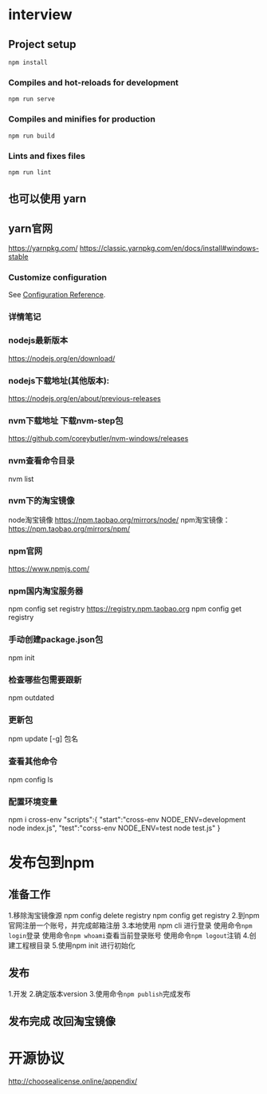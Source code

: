 # interview

## Project setup
```
npm install
```

### Compiles and hot-reloads for development
```
npm run serve
```

### Compiles and minifies for production
```
npm run build
```

### Lints and fixes files
```
npm run lint
```

## 也可以使用 yarn
## yarn官网
https://yarnpkg.com/
https://classic.yarnpkg.com/en/docs/install#windows-stable

### Customize configuration
See [Configuration Reference](https://cli.vuejs.org/config/).


### 详情笔记
### nodejs最新版本
https://nodejs.org/en/download/

### nodejs下载地址(其他版本): 
https://nodejs.org/en/about/previous-releases

### nvm下载地址 下载nvm-step包
https://github.com/coreybutler/nvm-windows/releases

### nvm查看命令目录
nvm list

### nvm下的淘宝镜像 
node淘宝镜像
https://npm.taobao.org/mirrors/node/
npm淘宝镜像：
https://npm.taobao.org/mirrors/npm/

### npm官网
https://www.npmjs.com/

### npm国内淘宝服务器
npm config set registry https://registry.npm.taobao.org
npm config get registry

### 手动创建package.json包
npm init

### 检查哪些包需要跟新
npm outdated

### 更新包
npm update [-g] 包名

### 查看其他命令
npm config ls

### 配置环境变量
npm i cross-env
"scripts":{
  "start":"cross-env NODE_ENV=development node index.js",
  "test":"corss-env NODE_ENV=test node test.js"
}



# 发布包到npm

## 准备工作
1.移除淘宝镜像源
npm config delete registry
npm config get registry
2.到npm官网注册一个账号，并完成邮箱注册
3.本地使用 npm cli 进行登录
  使用命令```npm login```登录
  使用命令```npm whoami```查看当前登录账号
  使用命令```npm logout```注销
4.创建工程根目录
5.使用npm init 进行初始化


## 发布
1.开发
2.确定版本version
3.使用命令```npm publish```完成发布

## 发布完成 改回淘宝镜像




# 开源协议
http://choosealicense.online/appendix/
